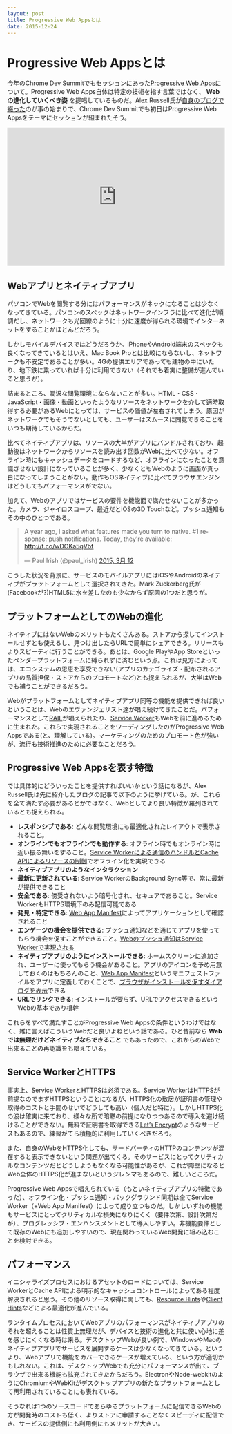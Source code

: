 ```yaml
---
layout: post
title: Progressive Web Appsとは
date: 2015-12-24
---
```


# Progressive Web Appsとは

今年のChrome Dev Summitでもセッションにあった[Progressive Web Apps](https://www.youtube.com/watch?v=MyQ8mtR9WxI)について。Progressive Web Apps自体は特定の技術を指す言葉ではなく、 **Webの進化していくべき姿** を提唱しているものだ。Alex Russell氏が[自身のブログで綴った](https://infrequently.org/2015/06/progressive-apps-escaping-tabs-without-losing-our-soul/)のが事の始まりで、Chrome Dev Summitでも初日はProgressive Web Appsをテーマにセッションが組まれたそう。

<iframe width="100%" height="320" src="https://www.youtube.com/embed/MyQ8mtR9WxI" frameborder="0" allowfullscreen></iframe>

## Webアプリとネイティブアプリ

パソコンでWebを閲覧する分にはパフォーマンスがネックになることは少なくなってきている。パソコンのスペックはネットワークインフラに比べて進化が順調だし、ネットワークも光回線のように十分に速度が得られる環境でインターネットをすることがほとんどだろう。

しかしモバイルデバイスではどうだろうか。iPhoneやAndroid端末のスペックも良くなってきているとはいえ、Mac Book Proとは比較にならないし、ネットワークも不安定であることが多い。4Gの提供エリアであっても建物の中にいたり、地下鉄に乗っていれば十分に利用できない（それでも着実に整備が進んでいると思うが）。

詰まるところ、潤沢な閲覧環境にならないことが多い。HTML・CSS・JavaScript・画像・動画といったようなリソースをネットワークを介して適時取得する必要があるWebにとっては、サービスの価値が左右されてしまう。原因がネットワークでもそうでないとしても、ユーザーはスムースに閲覧できることをいつも期待しているからだ。

比べてネイティブアプリは、リソースの大半がアプリにバンドルされており、起動後はネットワークからリソースを読み出す回数がWebに比べて少ない。オフライン時にもキャッシュデータをロードするなど、オフラインになったことを意識させない設計になっていることが多く、少なくともWebのように画面が真っ白になってしまうことがない。動作もOSネイティブに比べてブラウザエンジンはどうしてもパフォーマンスがでない。

加えて、Webのアプリではサービスの要件を機能面で満たせないことが多かった。カメラ、ジャイロスコープ、最近だとiOSの3D Touchなど。プッシュ通知もその中のひとつである。

<blockquote class="twitter-tweet" lang="ja"><p lang="en" dir="ltr">A year ago, I asked what features made you turn to native. #1 response: push notifications. Today, they&#39;re available: <a href="http://t.co/wDOKa5qVbf">http://t.co/wDOKa5qVbf</a></p>&mdash; Paul Irish (@paul_irish) <a href="https://twitter.com/paul_irish/status/576089864514326528">2015, 3月 12</a></blockquote>

こうした状況を背景に、サービスのモバイルアプリにはiOSやAndroidのネイティブがプラットフォームとして選択されてきた。Mark Zuckerberg氏が(Facebookが?)HTML5に水を差したのも少なからず原因の1つだと思うが。

## プラットフォームとしてのWebの進化

ネイティブにはないWebのメリットもたくさんある。ストアから探してインストールせずとも使えるし、見つけ出したらURLで簡単にシェアできる。リリースもよりスピーディに行うことができる。あとは、Google PlayやApp Storeといったベンダープラットフォームに縛られずに済むという点。これは見方によっては、エコシステムの恩恵を享受できない(アプリのカテゴライズ・配布されるアプリの品質担保・ストアからのプロモートなど)とも捉えられるが、大半はWebでも補うことができるだろう。

Webがプラットフォームとしてネイティブアプリ同等の機能を提供できれば良いということは、Webのエヴァンジェリスト達が唱え続けてきたことだ。パフォーマンスとして[RAIL](https://havelog.ayumusato.com/develop/performance/e664-rail_performance_model.html)が唱えられたり、[Service Worker](https://1000ch.net/posts/2014/service-worker-internals.html)もWebを前に進めるために生まれた。これらで実現されることをワーディングしたのがProgressive Web Appsである(と、理解している)。マーケティングのためのプロモート色が強いが、流行も技術推進のために必要なことだろう。

## Progressive Web Appsを表す特徴

では具体的にどういったことを提供すればいいかという話になるが、Alex Russell氏は先に紹介したブログの記事で以下のように挙げている。が、これらを全て満たす必要があるとかではなく、Webとしてより良い特徴が羅列されているとも捉えられる。

  - **レスポンシブである**: どんな閲覧環境にも最適化されたレイアウトで表示されること。
  - **オンラインでもオフラインでも動作する**: オフライン時でもオンライン時に近い振る舞いをすること。[Service Workerによる通信のハンドルとCache APIによるリソースの制御](https://1000ch.net/posts/2015/service-worker-passive-cache.html)でオフライン化を実現できる
  - **ネイティブアプリのようなインタラクション**
  - **最新に更新されている**: Service WorkerのBackground Sync等で、常に最新が提供できること
  - **安全である**: 傍受されないよう暗号化され、セキュアであること。Service WorkerもHTTPS環境下のみ配信可能である
  - **発見・特定できる**: [Web App Manifest](https://w3c.github.io/manifest/)によってアプリケーションとして確認されること
  - **エンゲージの機会を提供できる**: プッシュ通知などを通じてアプリを使ってもらう機会を促すことができること。[Webのプッシュ通知はService Workerで実現される](https://1000ch.net/posts/2015/service-worker-push-notification.html)
  - **ネイティブアプリのようにインストールできる**: ホームスクリーンに追加され、ユーザーに使ってもらう機会があること。アプリのアイコンを予め用意しておくのはもちろんのこと、[Web App Manifest](https://w3c.github.io/manifest/)というマニフェストファイルをアプリに定義しておくことで、[ブラウザがインストールを促すダイアログを表示](https://developers.google.com/web/updates/2015/03/increasing-engagement-with-app-install-banners-in-chrome-for-android)できる
  - **URLでリンクできる**: インストールが要らず、URLでアクセスできるというWebの基本であり根幹

これらをすべて満たすことがProgressive Web Appsの条件というわけではなく、雑に言えばこういうWebだと良いよねという話である。ひと昔前なら **Webでは無理だけどネイティブならできること** でもあったので、これからのWebで出来ることの再認識をも唱えている。

## Service WorkerとHTTPS

事実上、Service WorkerとHTTPSは必須である。Service WorkerはHTTPSが前提なのでまずHTTPSということになるが、HTTPS化の敷居が証明書の管理や取得のコストと手間のせいでどうしても高い（個人だと特に）。しかしHTTPS化の波は確実に来ており、様々な所で暗黙の前提になりつつあるので導入を避け続けることができない。無料で証明書を取得できる[Let’s Encrypt](https://letsencrypt.org)のようなサービスもあるので、練習がてら積極的に利用していくべきだろう。

また、自身のWebをHTTPS化しても、サードパーティのHTTPのコンテンツが混在すると表示できないという問題が出てくる。そのサービスにとってクリティカルなコンテンツだとどうしようもなくなる可能性があるが、これが障壁になるとWeb全体のHTTPS化が進まないというジレンマもあるので、難しいところだ。

Progressive Web Appsで唱えられている（もといネイティブアプリの特徴であった）、オフライン化・プッシュ通知・バックグラウンド同期は全てService Worker（+Web App Manifest）によって成り立つものだ。しかしいずれの機能もサービスにとってクリティカルな損失になりにくく（要件次第、設計次第だが）、プログレッシブ・エンハンスメントとして導入しやすい。非機能要件として既存のWebにも追加しやすいので、現在関わっているWeb開発に組み込むことを検討できる。

## パフォーマンス

イニシャライズプロセスにおけるアセットのロードについては、Service WorkerとCache APIによる明示的なキャッシュコントロールによってある程度解決されると思う。その他のリソース取得に関しても、[Resource Hints](http://www.w3.org/TR/resource-hints/)や[Client Hints](http://igrigorik.github.io/http-client-hints/)などによる最適化が進んでいる。

ランタイムプロセスにおいてWebアプリのパフォーマンスがネイティブアプリのそれを超えることは性質上無理だが、デバイスと技術の進化と共に使い心地に差を感じにくくなる時は来る。デスクトップWebが良い例で、WindowsやMacのネイティブアプリでサービスを展開するケースは少なくなってきている。というより、Webアプリで機能をカバーできるケースが増えている、という方が適切かもしれない。これは、デスクトップWebでも充分にパフォーマンスが出て、ブラウザで出来る機能も拡充されてきたからだろう。ElectronやNode-webkitのようにChromiumやWebKitがデスクトップアプリの新たなプラットフォームとして再利用されていることにも表れている。

そうなれば1つのソースコードであらゆるプラットフォームに配信できるWebの方が開発時のコストも低く、よりストアに申請することなくスピーディに配信でき、サービスの提供側にも利用側にもメリットが大きい。